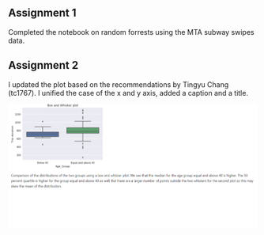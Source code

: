 ## Assignment 1
Completed the notebook on random forrests using the MTA subway swipes data.

## Assignment 2 
I updated the plot based on the recommendations by Tingyu Chang (tc1767). I unified the case of the x and y axis, added a caption and a title.

![Image did not load](box_and_whisker.png)
